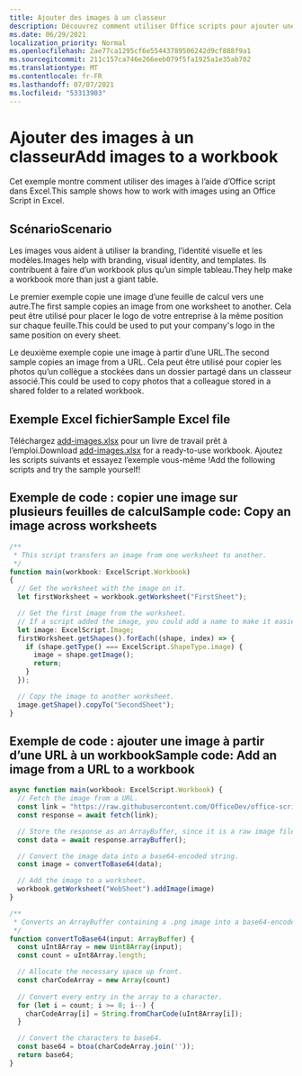 ```yaml
---
title: Ajouter des images à un classeur
description: Découvrez comment utiliser Office scripts pour ajouter une image à un workbook et la copier sur plusieurs feuilles.
ms.date: 06/29/2021
localization_priority: Normal
ms.openlocfilehash: 2ae77ca1295cf6e55443789506242d9cf888f9a1
ms.sourcegitcommit: 211c157ca746e266eeb079f5fa1925a1e35ab702
ms.translationtype: MT
ms.contentlocale: fr-FR
ms.lasthandoff: 07/07/2021
ms.locfileid: "53313903"
---
```

# <a name="add-images-to-a-workbook"></a><span data-ttu-id="43296-103">Ajouter des images à un classeur</span><span class="sxs-lookup"><span data-stu-id="43296-103">Add images to a workbook</span></span>

<span data-ttu-id="43296-104">Cet exemple montre comment utiliser des images à l’aide d’Office script dans Excel.</span><span class="sxs-lookup"><span data-stu-id="43296-104">This sample shows how to work with images using an Office Script in Excel.</span></span>

## <a name="scenario"></a><span data-ttu-id="43296-105">Scénario</span><span class="sxs-lookup"><span data-stu-id="43296-105">Scenario</span></span>

<span data-ttu-id="43296-106">Les images vous aident à utiliser la branding, l’identité visuelle et les modèles.</span><span class="sxs-lookup"><span data-stu-id="43296-106">Images help with branding, visual identity, and templates.</span></span> <span data-ttu-id="43296-107">Ils contribuent à faire d’un workbook plus qu’un simple tableau.</span><span class="sxs-lookup"><span data-stu-id="43296-107">They help make a workbook more than just a giant table.</span></span>

<span data-ttu-id="43296-108">Le premier exemple copie une image d’une feuille de calcul vers une autre.</span><span class="sxs-lookup"><span data-stu-id="43296-108">The first sample copies an image from one worksheet to another.</span></span> <span data-ttu-id="43296-109">Cela peut être utilisé pour placer le logo de votre entreprise à la même position sur chaque feuille.</span><span class="sxs-lookup"><span data-stu-id="43296-109">This could be used to put your company's logo in the same position on every sheet.</span></span>

<span data-ttu-id="43296-110">Le deuxième exemple copie une image à partir d’une URL.</span><span class="sxs-lookup"><span data-stu-id="43296-110">The second sample copies an image from a URL.</span></span> <span data-ttu-id="43296-111">Cela peut être utilisé pour copier les photos qu’un collègue a stockées dans un dossier partagé dans un classeur associé.</span><span class="sxs-lookup"><span data-stu-id="43296-111">This could be used to copy photos that a colleague stored in a shared folder to a related workbook.</span></span>

## <a name="sample-excel-file"></a><span data-ttu-id="43296-112">Exemple Excel fichier</span><span class="sxs-lookup"><span data-stu-id="43296-112">Sample Excel file</span></span>

<span data-ttu-id="43296-113">Téléchargez <a href="add-images.xlsx">add-images.xlsx</a> pour un livre de travail prêt à l’emploi.</span><span class="sxs-lookup"><span data-stu-id="43296-113">Download <a href="add-images.xlsx">add-images.xlsx</a> for a ready-to-use workbook.</span></span> <span data-ttu-id="43296-114">Ajoutez les scripts suivants et essayez l’exemple vous-même !</span><span class="sxs-lookup"><span data-stu-id="43296-114">Add the following scripts and try the sample yourself!</span></span>

## <a name="sample-code-copy-an-image-across-worksheets"></a><span data-ttu-id="43296-115">Exemple de code : copier une image sur plusieurs feuilles de calcul</span><span class="sxs-lookup"><span data-stu-id="43296-115">Sample code: Copy an image across worksheets</span></span>

```TypeScript
/**
 * This script transfers an image from one worksheet to another.
 */
function main(workbook: ExcelScript.Workbook)
{
  // Get the worksheet with the image on it.
  let firstWorksheet = workbook.getWorksheet("FirstSheet");

  // Get the first image from the worksheet.
  // If a script added the image, you could add a name to make it easier to find.
  let image: ExcelScript.Image;
  firstWorksheet.getShapes().forEach((shape, index) => {
    if (shape.getType() === ExcelScript.ShapeType.image) {
      image = shape.getImage();
      return;
    }
  });

  // Copy the image to another worksheet.
  image.getShape().copyTo("SecondSheet");
}
```

## <a name="sample-code-add-an-image-from-a-url-to-a-workbook"></a><span data-ttu-id="43296-116">Exemple de code : ajouter une image à partir d’une URL à un workbook</span><span class="sxs-lookup"><span data-stu-id="43296-116">Sample code: Add an image from a URL to a workbook</span></span>

```TypeScript
async function main(workbook: ExcelScript.Workbook) {
  // Fetch the image from a URL.
  const link = "https://raw.githubusercontent.com/OfficeDev/office-scripts-docs/master/docs/images/git-octocat.png";
  const response = await fetch(link);

  // Store the response as an ArrayBuffer, since it is a raw image file.
  const data = await response.arrayBuffer();

  // Convert the image data into a base64-encoded string.
  const image = convertToBase64(data);

  // Add the image to a worksheet.
  workbook.getWorksheet("WebSheet").addImage(image)
}

/**
 * Converts an ArrayBuffer containing a .png image into a base64-encoded string.
 */
function convertToBase64(input: ArrayBuffer) {
  const uInt8Array = new Uint8Array(input);
  const count = uInt8Array.length;

  // Allocate the necessary space up front.
  const charCodeArray = new Array(count) 
  
  // Convert every entry in the array to a character.
  for (let i = count; i >= 0; i--) { 
    charCodeArray[i] = String.fromCharCode(uInt8Array[i]);
  }

  // Convert the characters to base64.
  const base64 = btoa(charCodeArray.join(''));
  return base64;
}
```
